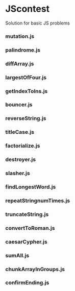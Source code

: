 # JScontest
Solution for basic JS problems

### mutation.js

### palindrome.js

### diffArray.js

### largestOfFour.js

### getIndexToIns.js

### bouncer.js

### reverseString.js

### titleCase.js

### factorialize.js

### destroyer.js

### slasher.js

### findLongestWord.js

### repeatStringnumTimes.js

### truncateString.js

### convertToRoman.js

### caesarCypher.js

### sumAll.js

### chunkArrayInGroups.js

### confirmEnding.js
